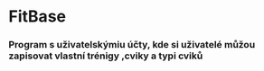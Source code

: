 # FitBase
### Program s uživatelskýmiu účty, kde si uživatelé můžou zapisovat vlastní trénigy ,cviky a typi cviků
